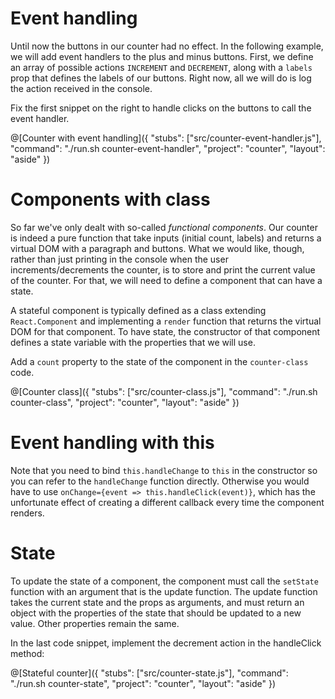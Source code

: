 # Event handling

Until now the buttons in our counter had no effect. In the following example, we will add event handlers to the plus and minus buttons. First, we define an array of possible actions `INCREMENT` and `DECREMENT`, along with a `labels` prop that defines the labels of our buttons. Right now, all we will do is log the action received in the console.

Fix the first snippet on the right to handle clicks on the buttons to call the event handler.

@[Counter with event handling]({
  "stubs": ["src/counter-event-handler.js"],
  "command": "./run.sh counter-event-handler",
  "project": "counter",
  "layout": "aside"
})

# Components with class

So far we've only dealt with so-called *functional components*. Our counter is indeed a pure function that take inputs (initial count, labels) and returns a virtual DOM with a paragraph and buttons. What we would like, though, rather than just printing in the console when the user increments/decrements the counter, is to store and print the current value of the counter. For that, we will need to define a component that can have a state.

A stateful component is typically defined as a class extending `React.Component` and implementing a `render` function that returns the virtual DOM for that component. To have state, the constructor of that component defines a state variable with the properties that we will use.

Add a `count` property to the state of the component in the `counter-class` code.

@[Counter class]({
  "stubs": ["src/counter-class.js"],
  "command": "./run.sh counter-class",
  "project": "counter",
  "layout": "aside"
})

# Event handling with this

Note that you need to bind `this.handleChange` to `this` in the constructor so you can refer to the `handleChange` function directly. Otherwise you would have to use `onChange={event => this.handleClick(event)}`, which has the unfortunate effect of creating a different callback every time the component renders.

# State

To update the state of a component, the component must call the `setState` function with an argument that is the update function. The update function takes the current state and the props as arguments, and must return an object with the properties of the state that should be updated to a new value. Other properties remain the same.

In the last code snippet, implement the decrement action in the handleClick method:

@[Stateful counter]({
  "stubs": ["src/counter-state.js"],
  "command": "./run.sh counter-state",
  "project": "counter",
  "layout": "aside"
})
